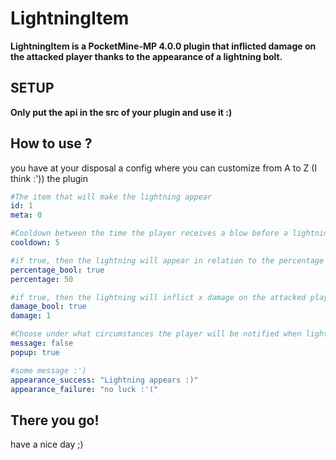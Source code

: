 # LightningItem
**LightningItem is a PocketMine-MP 4.0.0 plugin that inflicted damage on the attacked player thanks to the appearance of a lightning bolt.**

## SETUP
**Only put the api in the src of your plugin and use it :)**

## How to use ?

you have at your disposal a config where you can customize from A to Z (I think :')) the plugin
```YAML
#The item that will make the lightning appear
id: 1
meta: 0

#Cooldown between the time the player receives a blow before a lightning bolt appears (in seconds)
cooldown: 5

#if true, then the lightning will appear in relation to the percentage of chance (in seconds)
percentage_bool: true
percentage: 50

#if true, then the lightning will inflict x damage on the attacked player
damage_bool: true
damage: 1

#Choose under what circumstances the player will be notified when lightning appears
message: false
popup: true

#some message :')
appearance_success: "Lightning appears :)"
appearance_failure: "no luck :'("
```


## There you go!
have a nice day ;)
